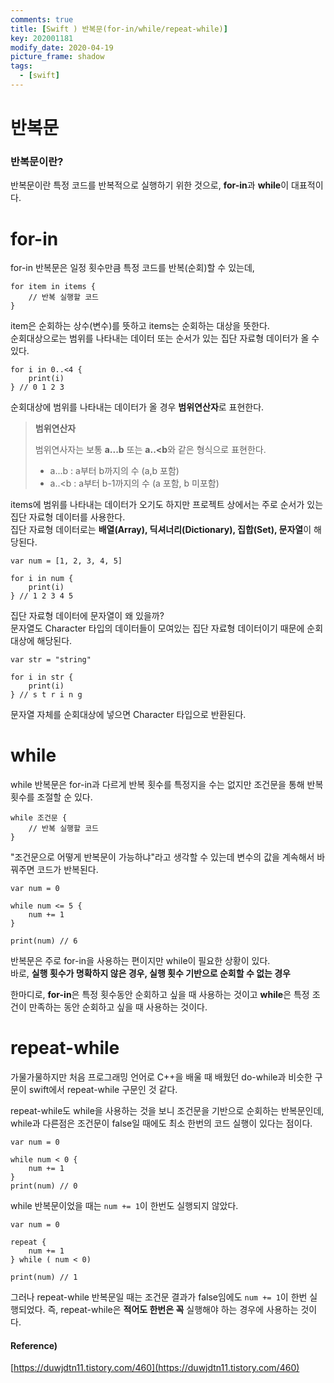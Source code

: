 ```yaml
---
comments: true
title: [Swift ) 반복문(for-in/while/repeat-while)]
key: 202001181
modify_date: 2020-04-19
picture_frame: shadow
tags:
  - [swift]
---
```

 
# 반복문

### 반복문이란?
 
반복문이란 특정 코드를 반복적으로 실행하기 위한 것으로, **for-in**과 **while**이 대표적이다.
 
# for-in
 
for-in 반복문은 일정 횟수만큼 특정 코드를 반복(순회)할 수 있는데,
```
for item in items {
    // 반복 실행할 코드
}
```
item은 순회하는 상수(변수)를 뜻하고 items는 순회하는 대상을 뜻한다.   
순회대상으로는 범위를 나타내는 데이터 또는 순서가 있는 집단 자료형 데이터가 올 수 있다.
```
for i in 0..<4 {
    print(i)
} // 0 1 2 3
```
순회대상에 범위를 나타내는 데이터가 올 경우 **범위연산자**로 표현한다.
 
> **범위연산자**
> 
> 범위연사자는 보통 **a...b** 또는 **a..<b**와 같은 형식으로 표현한다.   
> - a...b : a부터 b까지의 수 (a,b 포함)   
> - a..<b : a부터 b-1까지의 수 (a 포함, b 미포함)
 
 
items에 범위를 나타내는 데이터가 오기도 하지만 프로젝트 상에서는 주로 순서가 있는 집단 자료형 데이터를 사용한다.   
집단 자료형 데이터로는 **배열(Array), 딕셔너리(Dictionary), 집합(Set), 문자열**이 해당된다.
```
var num = [1, 2, 3, 4, 5]
 
for i in num {
    print(i)
} // 1 2 3 4 5
```
집단 자료형 데이터에 문자열이 왜 있을까?   
문자열도 Character 타입의 데이터들이 모여있는 집단 자료형 데이터이기 때문에 순회대상에 해당된다.
```
var str = "string"
 
for i in str {
    print(i)
} // s t r i n g
```
문자열 자체를 순회대상에 넣으면 Character 타입으로 반환된다.
 
# while
 
while 반복문은 for-in과 다르게 반복 횟수를 특정지을 수는 없지만 조건문을 통해 반복 횟수를 조절할 순 있다.
```
while 조건문 {
    // 반복 실행할 코드
}
```
"조건문으로 어떻게 반복문이 가능하냐"라고 생각할 수 있는데 변수의 값을 계속해서 바꿔주면 코드가 반복된다.
```
var num = 0
 
while num <= 5 {
    num += 1
}
 
print(num) // 6
```
반복문은 주로 for-in을 사용하는 편이지만 while이 필요한 상황이 있다.   
바로, **실행 횟수가 명확하지 않은 경우, 실행 횟수 기반으로 순회할 수 없는 경우**   
 
한마디로, **for-in**은 특정 횟수동안 순회하고 싶을 때 사용하는 것이고 **while**은 특정 조건이 만족하는 동안 순회하고 싶을 때 사용하는 것이다.
 
# repeat-while
 
가물가물하지만 처음 프로그래밍 언어로 C++을 배울 때 배웠던 do-while과 비슷한 구문이 swift에서 repeat-while 구문인 것 같다.   
 
repeat-while도 while을 사용하는 것을 보니 조건문을 기반으로 순회하는 반복문인데, while과 다른점은 조건문이 false일 때에도 최소 한번의 코드 실행이 있다는 점이다.
```
var num = 0
 
while num < 0 {
    num += 1
}
print(num) // 0
```
while 반복문이었을 때는 `num += 1`이 한번도 실행되지 않았다.
```
var num = 0

repeat {
    num += 1
} while ( num < 0)

print(num) // 1
```
그러나 repeat-while 반복문일 때는 조건문 결과가 false임에도 `num += 1`이 한번 실행되었다.
즉, repeat-while은 **적어도 한번은 꼭** 실행해야 하는 경우에 사용하는 것이다.
 
#### Reference)
 
[https://duwjdtn11.tistory.com/460](https://duwjdtn11.tistory.com/460)

